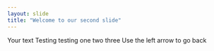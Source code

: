 ```yaml
---
layout: slide
title: "Welcome to our second slide"
---
```

Your text Testing testing one two three
Use the left arrow to go back

